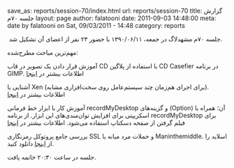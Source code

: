 save_as: reports/session-70/index.html
url: reports/session-70
title: گزارش جلسه ۷۰‌م
layout: page
author: falatooni
date: 2011-09-03 14:48:00
meta: date by falatooni on Sat, 09/03/2011 - 14:48
category: reports

 جلسه ۷۰‌م مشهدلاگ در جمعه، ۱۳۹۰/۰۶/۱۱ با حضور ۲۳ نفر از اعضای آن تشکیل شد.


<!--more-->



مهم‌ترین مباحث مطرح‌شده:

آموزش قرار دادن یک تصویر در قاب CD با استفاده از پلاگین CD Casefier در برنامه
GIMP. اطلاعات بیشتر در [اینجا](http://registry.gimp.org/node/25397)

آشنایی با Xen (برای اجرای هم‌زمان چند سیستم‌عامل روی سخت‌افزاری مشابه).
اطلاعات بیشتر در [اینجا](http://xen.org)

آموزش کار با ابزار خط فرمانی recordMyDesktop و گزینه‌های (Option) آن؛ همراه با
اسکریپتی برای افزایش توان‌مندی‌های این ابزار. از برنامه recordMyDesktop برای
فیلم گرفتن از صفحه دسکتاپ استفاده می‌شود. اطلاعات بیشتر در
[اینجا](http://recordmydesktop.sourceforge.net/about.php)

بررسی جامع پروتوکل رمز‌نگاری SSL و حملات مرد میانه یا Maninthemiddle. اسلاید
را از [اینجا](/theme/uploads/reports/session-70/mitm-iran.pdf) دانلود کنید.

جلسه در ساعت ۲۰:۳۰ خاتمه یافت.


